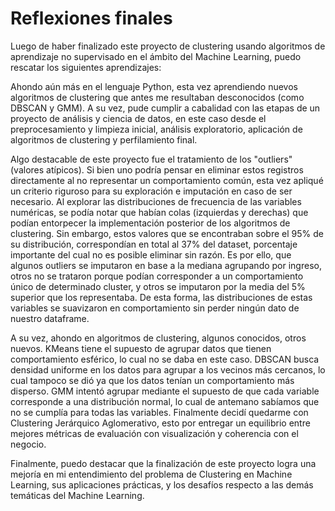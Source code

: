 # Reflexiones finales

Luego de haber finalizado este proyecto de clustering usando algoritmos de aprendizaje no supervisado en el ámbito del Machine Learning, puedo rescatar los siguientes aprendizajes:

Ahondo aún más en el lenguaje Python, esta vez aprendiendo nuevos algoritmos de clustering que antes me resultaban desconocidos (como DBSCAN y GMM). A su vez, pude cumplir a cabalidad con las etapas de un proyecto de análisis y ciencia de datos, en este caso desde el preprocesamiento y limpieza inicial, análisis exploratorio, aplicación de algoritmos de clustering y perfilamiento final.

Algo destacable de este proyecto fue el tratamiento de los "outliers" (valores atípicos). Si bien uno podría pensar en eliminar estos registros directamente al no representar un comportamiento común, esta vez apliqué un criterio riguroso para su exploración e imputación en caso de ser necesario. Al explorar las distribuciones de frecuencia de las variables numéricas, se podía notar que habían colas (izquierdas y derechas) que podían entorpecer la implementación posterior de los algoritmos de clustering. Sin embargo, estos valores que se encontraban sobre el 95% de su distribución, correspondían en total al 37% del dataset, porcentaje importante del cual no es posible eliminar sin razón. Es por ello, que algunos outliers se imputaron en base a la mediana agrupando por ingreso, otros no se trataron porque podían corresponder a un comportamiento único de determinado cluster, y otros se imputaron por la media del 5% superior que los representaba. De esta forma, las distribuciones de estas variables se suavizaron en comportamiento sin perder ningún dato de nuestro dataframe. 

A su vez, ahondo en algoritmos de clustering, algunos conocidos, otros nuevos. KMeans tiene el supuesto de agrupar datos que tienen comportamiento esférico, lo cual no se daba en este caso. DBSCAN busca densidad uniforme en los datos para agrupar a los vecinos más cercanos, lo cual tampoco se dió ya que los datos tenían un comportamiento más disperso. GMM intentó agrupar mediante el supuesto de que cada variable corresponde a una distribución normal, lo cual de antemano sabíamos que no se cumplía para todas las variables. Finalmente decidí quedarme con Clustering Jerárquico Aglomerativo, esto por entregar un equilibrio entre mejores métricas de evaluación con visualización y coherencia con el negocio.

Finalmente, puedo destacar que la finalización de este proyecto logra una mejoría en mi entendimiento del problema de Clustering en Machine Learning, sus aplicaciones prácticas, y los desafíos respecto a las demás temáticas del Machine Learning.
